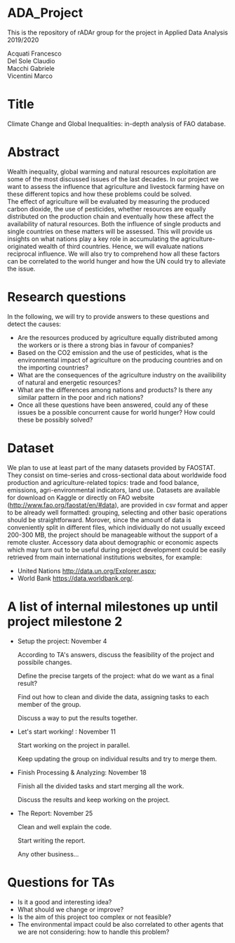 # ADA_Project
This is the repository of rADAr group for the project in Applied Data Analysis 2019/2020

Acquati Francesco \
Del Sole Claudio \
Macchi Gabriele \
Vicentini Marco

# Title
Climate Change and Global Inequalities: in-depth analysis of FAO database.

# Abstract
Wealth inequality, global warming and natural resources exploitation are some of the most discussed issues of the last decades. In our project we want to assess the influence that agriculture and livestock farming have on these different topics and how these problems could be solved.  
The effect of agriculture will be evaluated by measuring the produced carbon dioxide, the use of pesticides, whether resources are equally distributed on the production chain and eventually how these affect the availability of natural resources. Both the influence of single products and single countries on these matters will be assessed. This will provide us insights on what nations play a key role in accumulating the agriculture-originated wealth of third countries. Hence, we will evaluate nations reciprocal influence. We will also try to comprehend how all these factors can be correlated to the world hunger and how the UN could try to alleviate the issue.

# Research questions
In the following, we will try to provide answers to these questions and detect the causes:
- Are the resources produced by agriculture equally distributed among the workers or is there a strong bias in favour of companies?
- Based on the CO2 emission and the use of pesticides, what is the environmental impact of agriculture on the producing countries and on the importing countries?
- What are the consequences of the agriculture industry on the availibility of natural and energetic resources?
- What are the differences among nations and products? Is there any similar pattern in the poor and rich nations?
- Once all these questions have been answered, could any of these issues be a possible concurrent cause for world hunger? How could these be possibly solved?

# Dataset
We plan to use at least part of the many datasets provided by FAOSTAT. They consist on time-series and cross-sectional data about worldwide food production and agriculture-related topics: trade and food balance, emissions, agri-environmental indicators, land use.
Datasets are available for download on Kaggle or directly on FAO website (http://www.fao.org/faostat/en/#data), are provided in csv format and apper to be already well formatted: grouping, selecting and other basic operations should be straightforward. Morover, since the amount of data is conveniently split in different files, which individually do not usually exceed 200-300 MB, the project should be manageable without the support of a remote cluster.
Accessory data about demographic or economic aspects which may turn out to be useful during project development could be easily retrieved from main international institutions websites, for example:
- United Nations http://data.un.org/Explorer.aspx;
- World Bank https://data.worldbank.org/.

# A list of internal milestones up until project milestone 2
- Setup the project: November 4

    According to TA's answers, discuss the feasibility of the project and possibile changes.
    
    Define the precise targets of the project: what do we want as a final result?

    Find out how to clean and divide the data, assigning tasks to each member of the group.

    Discuss a way to put the results together.

- Let's start working! : November 11

    Start working on the project in parallel.

    Keep updating the group on individual results and try to merge them.

- Finish Processing & Analyzing: November 18

    Finish all the divided tasks and start merging all the work.
    
    Discuss the results and keep working on the project.

- The Report: November 25

    Clean and well explain the code.
    
    Start writing the report.
    
    Any other business...
    
# Questions for TAs
- Is it a good and interesting idea?
- What should we change or improve?
- Is the aim of this project too complex or not feasible?
- The environmental impact could be also correlated to other agents that we are not considering: how to handle this problem?
